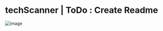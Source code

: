 # techScanner | ToDo : Create Readme

![image](https://github.com/user-attachments/assets/39082818-a207-4fc6-a55a-5c3ddc7cdd5d)


